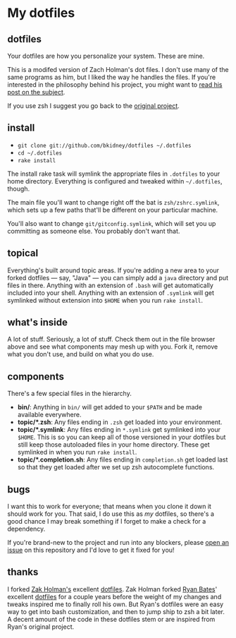 # My dotfiles

## dotfiles

Your dotfiles are how you personalize your system. These are mine. 

This is a modifed version of Zach Holman's dot files.  I don't use
many of the same programs as him, but I liked the way he 
handles the files. If you're interested in the philosophy behind 
his project, you might want to [read his post on the
subject](http://zachholman.com/2010/08/dotfiles-are-meant-to-be-forked/).

If you use zsh I suggest you go back to the
[original project](http://github.com/holman/dotfiles).

## install

- `git clone git://github.com/bkidney/dotfiles ~/.dotfiles`
- `cd ~/.dotfiles`
- `rake install`

The install rake task will symlink the appropriate files in `.dotfiles` to your
home directory. Everything is configured and tweaked within `~/.dotfiles`,
though.

The main file you'll want to change right off the bat is `zsh/zshrc.symlink`,
which sets up a few paths that'll be different on your particular machine.

You'll also want to change `git/gitconfig.symlink`, which will set you up
committing as someone else. You probably don't want that.

## topical

Everything's built around topic areas. If you're adding a new area to your
forked dotfiles — say, "Java" — you can simply add a `java` directory and put
files in there. Anything with an extension of `.bash` will get automatically
included into your shell. Anything with an extension of `.symlink` will get
symlinked without extension into `$HOME` when you run `rake install`.

## what's inside

A lot of stuff. Seriously, a lot of stuff. Check them out in the file browser
above and see what components may mesh up with you. Fork it, remove what you
don't use, and build on what you do use.

## components

There's a few special files in the hierarchy.

- **bin/**: Anything in `bin/` will get added to your `$PATH` and be made
  available everywhere.
- **topic/\*.zsh**: Any files ending in `.zsh` get loaded into your
  environment.
- **topic/\*.symlink**: Any files ending in `*.symlink` get symlinked into
  your `$HOME`. This is so you can keep all of those versioned in your dotfiles
  but still keep those autoloaded files in your home directory. These get
  symlinked in when you run `rake install`.
- **topic/\*.completion.sh**: Any files ending in `completion.sh` get loaded
  last so that they get loaded after we set up zsh autocomplete functions.


## bugs

I want this to work for everyone; that means when you clone it down it should
work for you. That said, I do use this as *my* dotfiles, so there's a good 
chance I may break something if I forget to make a check for a dependency.

If you're brand-new to the project and run into any blockers, please
[open an issue](https://github.com/bkidney/dotfiles/issues) on this repository
and I'd love to get it fixed for you!

## thanks

I forked [Zak Holman's](http://github.com/holman) excellent 
[dotfiles](http://github.com/holman/dotfiles). Zak Holman forked 
[Ryan Bates](http://github.com/ryanb)' excellent
[dotfiles](http://github.com/ryanb/dotfiles) for a couple years before the
weight of my changes and tweaks inspired me to finally roll his own. But Ryan's
dotfiles were an easy way to get into bash customization, and then to jump ship
to zsh a bit later. A decent amount of the code in these dotfiles stem or are
inspired from Ryan's original project.